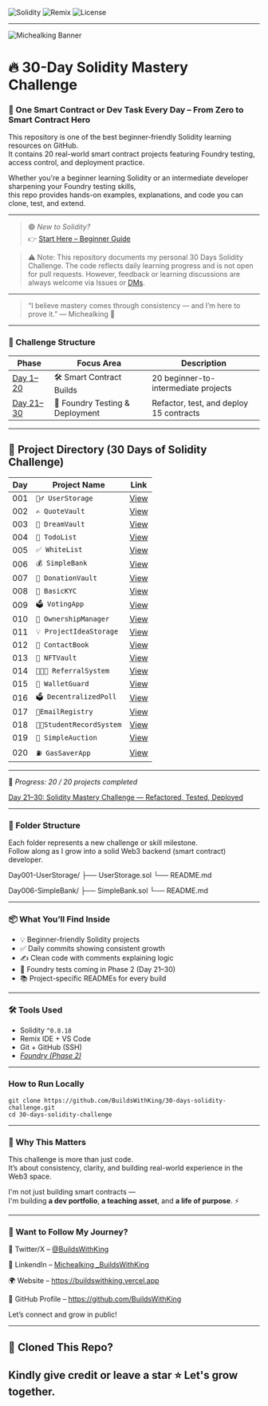 ![Solidity](https://img.shields.io/badge/Solidity-%5E0.8.18-blue)
![Remix](https://img.shields.io/badge/Tested%20with-Remix-orange)
![License](https://img.shields.io/badge/License-MIT-green)

---
![Michealking Banner](https://github.com/user-attachments/assets/e40fada9-bde2-4c65-854a-c0ad3f846622)


# 🔥 30-Day Solidity Mastery Challenge

### 🚀 One Smart Contract or Dev Task Every Day – From Zero to Smart Contract Hero

This repository is one of the best beginner-friendly Solidity learning resources on GitHub.  
It contains 20 real-world smart contract projects featuring Foundry testing, access control, and deployment practice.  

Whether you're a beginner learning Solidity or an intermediate developer sharpening your Foundry testing skills,  
this repo provides hands-on examples, explanations, and code you can clone, test, and extend.

---
> 🟢 *New to Solidity?*  
> 👉 [Start Here – Beginner Guide](https://github.com/BuildsWithKing/start-here-solidity)

> ⚠ Note: This repository documents my personal 30 Days Solidity Challenge.
> The code reflects daily learning progress and is not open for pull requests.
> However, feedback or learning discussions are always welcome via Issues or [DMs](https://www.linkedin.com/in/michealking-buildswithking?utm_source=share&utm_campaign=share_via&utm_content=profile&utm_medium=android_app).

---
> “I believe mastery comes through consistency — and I’m here to prove it.”
— Michealking 👑
---

### 📅 Challenge Structure

| Phase | Focus Area                             | Description                                  |
|-------|-----------------------------------------|----------------------------------------------|
| [Day 1–20](https://github.com/BuildsWithKing/30-days-solidity-challenge) | 🛠 Smart Contract Builds             | 20 beginner-to-intermediate projects         |
| [Day 21–30](https://github.com/BuildsWithKing/21-30-foundry-test-deploy) | 🧪 Foundry Testing & Deployment     | Refactor, test, and deploy 15 contracts  |

---
## 📅 Project Directory (30 Days of Solidity Challenge)

| **Day** | **Project Name** | **Link** |
|-----|--------------|------|
| 001 | `🧍‍♂ UserStorage` | [View](https://github.com/BuildsWithKing/30-days-solidity-challenge/tree/main/Day001-UserStorage) |
| 002 | `✍ QuoteVault` | [View](https://github.com/BuildsWithKing/30-days-solidity-challenge/tree/main/Day002-QuoteVault) |
| 003 | `💭 DreamVault` | [View](https://github.com/BuildsWithKing/30-days-solidity-challenge/tree/main/Day003-DreamVault) |
| 004 | `📝 TodoList` | [View](https://github.com/BuildsWithKing/30-days-solidity-challenge/tree/main/Day004-TodoList) |
| 005 | `✅ WhiteList` | [View](https://github.com/BuildsWithKing/30-days-solidity-challenge/tree/main/Day005-WhiteList) |
| 006 | `💰 SimpleBank` | [View](https://github.com/BuildsWithKing/30-days-solidity-challenge/tree/main/Day006-SimpleBank) |
| 007 | `💖 DonationVault` | [View](https://github.com/BuildsWithKing/30-days-solidity-challenge/tree/main/Day007-DonationVault) |
| 008 | `🛂 BasicKYC` | [View](https://github.com/BuildsWithKing/30-days-solidity-challenge/tree/main/Day008-BasicKYC) |
| 009 | `🗳 VotingApp` | [View](https://github.com/BuildsWithKing/30-days-solidity-challenge/tree/main/Day009-VotingApp) |
| 010 | `🔐 OwnershipManager` | [View](https://github.com/BuildsWithKing/30-days-solidity-challenge/tree/main/Day010-OwnershipManager) |
| 011 | `💡 ProjectIdeaStorage` | [View](https://github.com/BuildsWithKing/30-days-solidity-challenge/tree/main/Day011-ProjectIdeaStorage) |
| 012 | `📕 ContactBook` | [View](https://github.com/BuildsWithKing/30-days-solidity-challenge/tree/main/Day012-ContactBook) |
| 013 | `🧾 NFTVault`  | [View](https://github.com/BuildsWithKing/30-days-solidity-challenge/tree/main/Day013-NFTVault)   |
| 014 | `🧑‍🤝‍🧑 ReferralSystem` | [View](https://github.com/BuildsWithKing/30-days-solidity-challenge/tree/main/Day014-ReferralSystem) |
| 015 | `🔐 WalletGuard` | [View](https://github.com/BuildsWithKing/30-days-solidity-challenge/tree/main/Day015-WalletGuard) |
| 016 | `🗳 DecentralizedPoll` | [View](https://github.com/BuildsWithKing/30-days-solidity-challenge/tree/main/Day016-DecentralizedPoll) |
| 017 | `📧EmailRegistry` |[View](https://github.com/BuildsWithKing/30-days-solidity-challenge/tree/main/Day017-EmailRegistry) |
| 018 | `👨‍🎓StudentRecordSystem` |[View](https://github.com/BuildsWithKing/30-days-solidity-challenge/tree/main/Day018-StudentRecordSystem) |
| 019 | `🛒 SimpleAuction` |[View](https://github.com/BuildsWithKing/30-days-solidity-challenge/tree/main/Day019-SimpleAuction) |
| 020 | `⛽ GasSaverApp`   |[View](https://github.com/BuildsWithKing/30-days-solidity-challenge/tree/main/Day020-GasSaverApp) |

---
🧱 *Progress: 20 / 20 projects completed*

[Day 21–30: Solidity Mastery Challenge — Refactored, Tested, Deployed](https://github.com/BuildsWithKing/21-30-foundry-test-deploy)

---
### 📂 Folder Structure

Each folder represents a new challenge or skill milestone.  
Follow along as I grow into a solid Web3 backend (smart contract) developer.

Day001-UserStorage/ ├── UserStorage.sol └── README.md

Day006-SimpleBank/ ├── SimpleBank.sol └── README.md

---

### 📦 What You’ll Find Inside

- 💡 Beginner-friendly Solidity projects  
- ✅ Daily commits showing consistent growth  
- ✍ Clean code with comments explaining logic  
- 🧪 Foundry tests coming in Phase 2 (Day 21–30)  
- 📚 Project-specific READMEs for every build  

---

### 🛠 Tools Used

- Solidity `^0.8.18`
- Remix IDE + VS Code
- Git + GitHub (SSH)
- *[Foundry (Phase 2)](https://github.com/BuildsWithKing/21-30-foundry-test-deploy)*

---

### How to Run Locally

```
git clone https://github.com/BuildsWithKing/30-days-solidity-challenge.git
cd 30-days-solidity-challenge
```
---

### 🧠 Why This Matters

This challenge is more than just code.  
It’s about consistency, clarity, and building real-world experience in the Web3 space.

I'm not just building smart contracts —  
I'm building **a dev portfolio**, **a teaching asset**, and **a life of purpose**. ⚡

---

### 💬 Want to Follow My Journey?

📡 Twitter/X – [@BuildsWithKing](https://x.com/BuildsWithKing/) 

💬 LinkendIn – [Michealking _BuildsWithKing](https://www.linkedin.com/in/michealking-buildswithking?utm_source=share&utm_campaign=share_via&utm_content=profile&utm_medium=android_app)

🌍 Website – https://buildswithking.vercel.app 

🧠 GitHub Profile – https://github.com/BuildsWithKing  

Let’s connect and grow in public!

---
## 🙏 Cloned This Repo?

Kindly give credit or leave a star ⭐ Let's grow together.
---
